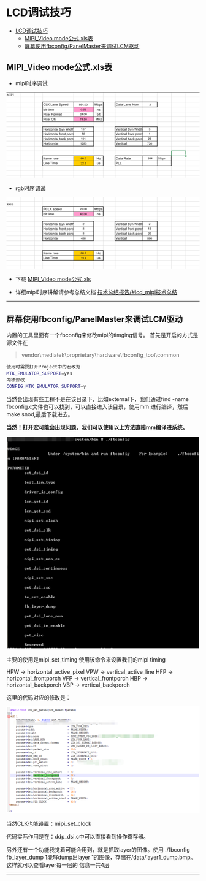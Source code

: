# LCD调试技巧

- [LCD调试技巧](#lcd调试技巧)
  - [MIPI_Video mode公式.xls表](#mipi_video-mode公式xls表)
  - [屏幕使用fbconfig/PanelMaster来调试LCM驱动](#屏幕使用fbconfigpanelmaster来调试lcm驱动)

## MIPI_Video mode公式.xls表

- mipi时序调试

![img_mipi](img/2C61EE91-5139-4198-BA75-78EDADC019DC.png)

- rgb时序调试

![img_rgb](img/EA88DE89-72EA-4D96-B9A8-ECD206A927B0.png)

- 下载  [MIPI_Video mode公式.xls](res/MIPI_Video%20mode公式.xls)

- 详细mipi时序讲解请参考总结文档 [技术总结报告/#lcd_mipi技术总结](https://237833645.github.io/doc/work/mtk_work/技术总结报告/lcd_mipi.html)

---

## 屏幕使用fbconfig/PanelMaster来调试LCM驱动

内置的工具里面有一个fbconfig来修改mipi的timging信号。
首先是开启的方式是源文件在
> vendor\mediatek\proprietary\hardware\fbconfig_tool\common

```bash
使用时需要打开Project中的宏改为
MTK_EMULATOR_SUPPORT=yes
内核修改
CONFIG_MTK_EMULATOR_SUPPORT=y
```

当然会出现有些工程不是在该目录下，比如external下，我们通过find -name fbconfig.c文件也可以找到，可以直接进入该目录，使用mm 进行编译，然后make snod,最后下载进去。

**当然！打开宏可能会出现问题，我们可以使用以上方法直接mm编译进系统。**

![img_3](./img/L3Byb3h5L2h0dHBzL2ltZzIwMTguY25ibG9ncy5jb20vYmxvZy8xNTM0MDgyLzIwMTkwMy8xNTM0MDgyLTIwMTkwMzA3MjAwMTAwNjg4LTMxOTcwNTgzMC5wbmc=.jpg.png)

主要的使用是mipi_set_timing 使用该命令来设置我们的mipi timing

HPW -> horizontal_active_pixel      VPW -> vertical_active_line
HFP -> horizontal_frontporch        VFP -> vertical_frontporch
HBP -> horizontal_backporch         VBP -> vertical_backporch

这里的代码对应的修改是：

![img_4](./img/L3Byb3h5L2h0dHBzL2ltZzIwMTguY25ibG9ncy5jb20vYmxvZy8xNTM0MDgyLzIwMTkwMy8xNTM0MDgyLTIwMTkwMzA3MjAwMTE2NTcyLTQzNzA1MDgucG5n.jpg.png)

当然CLK也能设置：mipi_set_clock

代码实际作用是在：ddp_dsi.c中可以直接看到操作寄存器。

另外还有一个功能我觉着可能会用到，就是抓取layer的图像。使用
./fbconfig fb_layer_dump 1能够dump出layer 1的图像，存储在/data/layer1_dump.bmp。这样就可以查看layer每一层的 信息一共4层

---
